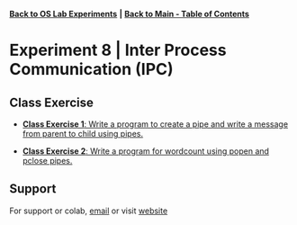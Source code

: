[**Back to OS Lab Experiments**](https://github.com/xanderbilla/LPU-Academics/tree/main/blob/CSE325/CSE325.md) **|** [**Back to Main - Table of Contents**](https://github.com/xanderbilla/LPU-Academics/blob/main/README.md)

# Experiment 8 |  Inter Process Communication (IPC)

## Class Exercise

- [**Class Exercise 1**: Write a program to create a pipe and write a message from parent to child using pipes.](https://github.com/xanderbilla/LPU-Academics/blob/main/CSE%20325%20-%20OS%20LAB/Experiment%208/Practice_1_pipesIPC.c)

- [**Class Exercise 2**: Write a program for wordcount using popen and pclose pipes.](https://github.com/xanderbilla/LPU-Academics/blob/main/CSE%20325%20-%20OS%20LAB/Experiment%208/Practice_2_pipesPOpen.c)

## Support

For support or colab, [email](mailto:dev.xanderbilla@gmail.com) or visit [website](https://xanderbilla.com)
